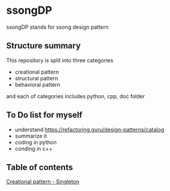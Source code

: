 # ssongDP
ssongDP stands for ssong design pattern



## Structure summary

This repository is split into three categories

- creational pattern
- structural pattern
- behavioral pattern

and each of categories includes python, cpp, doc folder



## To Do list for myself
- understand https://refactoring.guru/design-patterns/catalog
- summarize it
- coding in python
- conding in c++




## Table of contents
[Creational pattern - Singleton](Creational_Pattern/Singleton)

